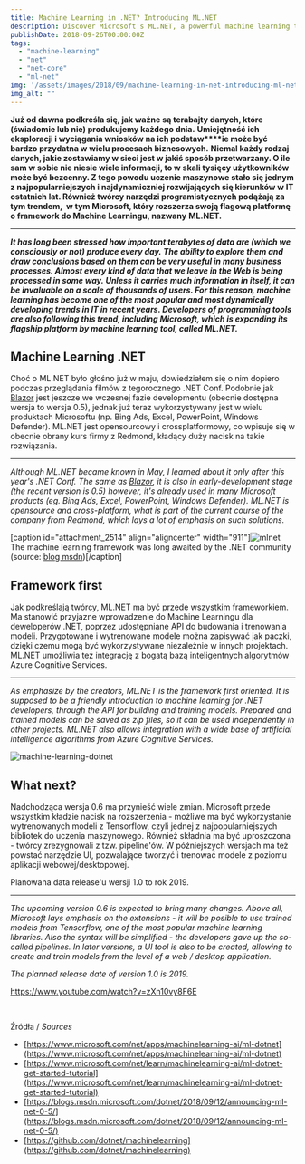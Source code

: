```yaml
---
title: Machine Learning in .NET? Introducing ML.NET
description: Discover Microsoft's ML.NET, a powerful machine learning tool, as it expands the capabilities of their flagship platform to empower developers in leveraging data-driven insights.
publishDate: 2018-09-26T00:00:00Z
tags:
  - "machine-learning"
  - "net"
  - "net-core"
  - "ml-net"
img: '/assets/images/2018/09/machine-learning-in-net-introducing-ml-net/images/architecture-books-bookshelves-159870.jpg'
img_alt: ""
---
```


**Już od dawna podkreśla się, jak ważne są terabajty danych, które (świadomie lub nie) produkujemy każdego dnia.** **Umiejętność ich eksploracji i wyciągania wniosków na ich podstaw****ie może być bardzo przydatna w wielu procesach biznesowych.** **Niemal każdy rodzaj danych, jakie zostawiamy w sieci jest w jakiś sposób przetwarzany. O ile sam w sobie nie niesie wiele informacji, to w skali tysięcy użytkowników może być bezcenny. Z tego powodu uczenie maszynowe stało się jednym z najpopularniejszych i najdynamiczniej rozwijających się kierunków w IT ostatnich lat. Również twórcy narzędzi programistycznych podążają za tym trendem,  w tym Microsoft, który rozszerza swoją flagową platformę o framework do Machine Learningu, nazwany** **ML.NET.**

* * *

**_It has long been stressed how important terabytes of data are (which we consciously or not) produce every day. The ability to explore them and draw conclusions based on them can be very useful in many business processes. Almost every kind of data that we leave in the Web is being processed in some way. Unless it carries much information in itself, it can be invaluable on a scale of thousands of users. For this reason, machine learning has become one of the most popular and most dynamically developing trends in IT in recent years. Developers of programming tools are also following this trend, including Microsoft, which is expanding its flagship platform by machine learning tool, called ML.NET._**

## Machine Learning .NET

Choć o ML.NET było głośno już w maju, dowiedziałem się o nim dopiero podczas przeglądania filmów z tegorocznego .NET Conf. Podobnie jak [Blazor](https://jakubwajs.wordpress.com/2018/05/31/blazor-first-view/) jest jeszcze we wczesnej fazie developmentu (obecnie dostępna wersja to wersja 0.5), jednak już teraz wykorzystywany jest w wielu produktach Microsoftu (np. Bing Ads, Excel, PowerPoint, Windows Defender). ML.NET jest opensourcowy i crossplatformowy, co wpisuje się w obecnie obrany kurs firmy z Redmond, kładący duży nacisk na takie rozwiązania.

* * *

_Although ML.NET became known in May, I learned about it only after this year's .NET Conf._ _The same as [Blazor](https://jakubwajs.wordpress.com/2018/05/31/blazor-first-view/), it is also in early-development stage (the recent version is 0.5) however, it's already used in many Microsoft products (eg. Bing Ads, Excel, PowerPoint, Windows Defender). ML.NET is opensource and cross-platform, what is part of the current course of the company from Redmond, which lays a lot of emphasis on such solutions._

[caption id="attachment_2514" align="aligncenter" width="911"]![mlnet](/assets/images/2018/09/machine-learning-in-net-introducing-ml-net/images/mlnet.png) The machine learning framework was long awaited by the .NET community (source: [blog msdn](http://aka.ms/mlnet0.5))[/caption]

## Framework first

Jak podkreślają twórcy, ML.NET ma być przede wszystkim frameworkiem. Ma stanowić przyjazne wprowadzenie do Machine Learningu dla deweloperów .NET, poprzez udostępniane API do budowania i trenowania modeli. Przygotowane i wytrenowane modele można zapisywać jak paczki, dzięki czemu mogą być wykorzystywane niezależnie w innych projektach. ML.NET umożliwia też integrację z bogatą bazą inteligentnych algorytmów Azure Cognitive Services.

* * *

_As emphasize by the creators, ML.NET is the framework first oriented. It is supposed to be a friendly introduction to machine learning for .NET developers, through the API for building and training models. Prepared and trained models can be saved as zip files, so it can be used independently in other projects. ML.NET also allows integration with a wide base of artificial intelligence algorithms from Azure Cognitive Services._

![machine-learning-dotnet](https://jakubwajs.files.wordpress.com/2019/09/machine-learning-dotnet.png)

## What next?

Nadchodząca wersja 0.6 ma przynieść wiele zmian. Microsoft przede wszystkim kładzie nacisk na rozszerzenia - możliwe ma być wykorzystanie wytrenowanych modeli z Tensorflow, czyli jednej z najpopularniejszych bibliotek do uczenia maszynowego. Również składnia ma być uproszczona - twórcy zrezygnowali z tzw. pipeline'ów. W późniejszych wersjach ma też powstać narzędzie UI, pozwalające tworzyć i trenować modele z poziomu aplikacji webowej/desktopowej.

Planowana data release'u wersji 1.0 to rok 2019.

* * *

_The upcoming version 0.6 is expected to bring many changes. Above all, Microsoft lays emphasis on the extensions - it will be posible to use trained models from Tensorflow, one of the most popular machine learning libraries. Also the syntax will be simplified - the developers gave up the so-called pipelines._ _In later versions, a UI tool is also to be created, allowing to create and train models from the level of a web / desktop application._

_The planned release date of version 1.0 is 2019._

https://www.youtube.com/watch?v=zXn10vy8F6E

 

Źródła / _Sources_

- [https://www.microsoft.com/net/apps/machinelearning-ai/ml-dotnet](https://www.microsoft.com/net/apps/machinelearning-ai/ml-dotnet)
- [https://www.microsoft.com/net/learn/machinelearning-ai/ml-dotnet-get-started-tutorial](https://www.microsoft.com/net/learn/machinelearning-ai/ml-dotnet-get-started-tutorial)
- [https://blogs.msdn.microsoft.com/dotnet/2018/09/12/announcing-ml-net-0-5/](https://blogs.msdn.microsoft.com/dotnet/2018/09/12/announcing-ml-net-0-5/)
- [https://github.com/dotnet/machinelearning](https://github.com/dotnet/machinelearning)
